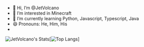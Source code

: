 - 👋 Hi, I’m @JetVolcano
- 👀 I’m interested in Minecraft
- 🌱 I’m currently learning Python, Javascript, Typescript, Java
- 😄 Pronouns: He, Him, His
- 
![JetVolcano's Stats](https://github-readme-stats.vercel.app/api?username=JetVolcano&show_icons=true&theme=dracula)[![Top Langs](https://github-readme-stats.vercel.app/api/top-langs/?username=JetVolcano)]
